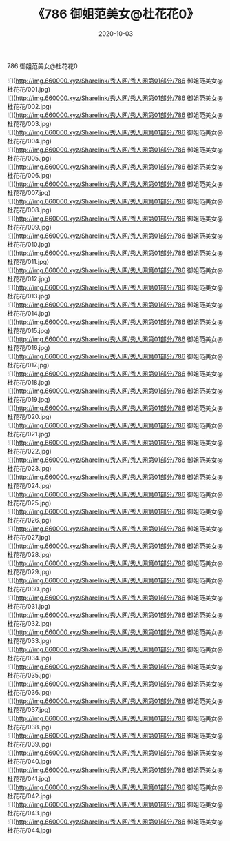 ﻿---
layout: post
title:  《786 御姐范美女@杜花花0》
date:   2020-10-03
img: http://img.660000.xyz/Sharelink/秀人网/秀人网第01部分/786 御姐范美女@杜花花0/000.jpg
categories: [美女, 清纯, 唯美]
---

786 御姐范美女@杜花花0

  ![](http://img.660000.xyz/Sharelink/秀人网/秀人网第01部分/786 御姐范美女@杜花花/001.jpg) <br> ![](http://img.660000.xyz/Sharelink/秀人网/秀人网第01部分/786 御姐范美女@杜花花/002.jpg) <br> ![](http://img.660000.xyz/Sharelink/秀人网/秀人网第01部分/786 御姐范美女@杜花花/003.jpg) <br> ![](http://img.660000.xyz/Sharelink/秀人网/秀人网第01部分/786 御姐范美女@杜花花/004.jpg) <br> ![](http://img.660000.xyz/Sharelink/秀人网/秀人网第01部分/786 御姐范美女@杜花花/005.jpg) <br> ![](http://img.660000.xyz/Sharelink/秀人网/秀人网第01部分/786 御姐范美女@杜花花/006.jpg) <br> ![](http://img.660000.xyz/Sharelink/秀人网/秀人网第01部分/786 御姐范美女@杜花花/007.jpg) <br> ![](http://img.660000.xyz/Sharelink/秀人网/秀人网第01部分/786 御姐范美女@杜花花/008.jpg) <br> ![](http://img.660000.xyz/Sharelink/秀人网/秀人网第01部分/786 御姐范美女@杜花花/009.jpg) <br> ![](http://img.660000.xyz/Sharelink/秀人网/秀人网第01部分/786 御姐范美女@杜花花/010.jpg) <br> ![](http://img.660000.xyz/Sharelink/秀人网/秀人网第01部分/786 御姐范美女@杜花花/011.jpg) <br> ![](http://img.660000.xyz/Sharelink/秀人网/秀人网第01部分/786 御姐范美女@杜花花/012.jpg) <br> ![](http://img.660000.xyz/Sharelink/秀人网/秀人网第01部分/786 御姐范美女@杜花花/013.jpg) <br> ![](http://img.660000.xyz/Sharelink/秀人网/秀人网第01部分/786 御姐范美女@杜花花/014.jpg) <br> ![](http://img.660000.xyz/Sharelink/秀人网/秀人网第01部分/786 御姐范美女@杜花花/015.jpg) <br> ![](http://img.660000.xyz/Sharelink/秀人网/秀人网第01部分/786 御姐范美女@杜花花/016.jpg) <br> ![](http://img.660000.xyz/Sharelink/秀人网/秀人网第01部分/786 御姐范美女@杜花花/017.jpg) <br> ![](http://img.660000.xyz/Sharelink/秀人网/秀人网第01部分/786 御姐范美女@杜花花/018.jpg) <br> ![](http://img.660000.xyz/Sharelink/秀人网/秀人网第01部分/786 御姐范美女@杜花花/019.jpg) <br> ![](http://img.660000.xyz/Sharelink/秀人网/秀人网第01部分/786 御姐范美女@杜花花/020.jpg) <br> ![](http://img.660000.xyz/Sharelink/秀人网/秀人网第01部分/786 御姐范美女@杜花花/021.jpg) <br> ![](http://img.660000.xyz/Sharelink/秀人网/秀人网第01部分/786 御姐范美女@杜花花/022.jpg) <br> ![](http://img.660000.xyz/Sharelink/秀人网/秀人网第01部分/786 御姐范美女@杜花花/023.jpg) <br> ![](http://img.660000.xyz/Sharelink/秀人网/秀人网第01部分/786 御姐范美女@杜花花/024.jpg) <br> ![](http://img.660000.xyz/Sharelink/秀人网/秀人网第01部分/786 御姐范美女@杜花花/025.jpg) <br> ![](http://img.660000.xyz/Sharelink/秀人网/秀人网第01部分/786 御姐范美女@杜花花/026.jpg) <br> ![](http://img.660000.xyz/Sharelink/秀人网/秀人网第01部分/786 御姐范美女@杜花花/027.jpg) <br> ![](http://img.660000.xyz/Sharelink/秀人网/秀人网第01部分/786 御姐范美女@杜花花/028.jpg) <br> ![](http://img.660000.xyz/Sharelink/秀人网/秀人网第01部分/786 御姐范美女@杜花花/029.jpg) <br> ![](http://img.660000.xyz/Sharelink/秀人网/秀人网第01部分/786 御姐范美女@杜花花/030.jpg) <br> ![](http://img.660000.xyz/Sharelink/秀人网/秀人网第01部分/786 御姐范美女@杜花花/031.jpg) <br> ![](http://img.660000.xyz/Sharelink/秀人网/秀人网第01部分/786 御姐范美女@杜花花/032.jpg) <br> ![](http://img.660000.xyz/Sharelink/秀人网/秀人网第01部分/786 御姐范美女@杜花花/033.jpg) <br> ![](http://img.660000.xyz/Sharelink/秀人网/秀人网第01部分/786 御姐范美女@杜花花/034.jpg) <br> ![](http://img.660000.xyz/Sharelink/秀人网/秀人网第01部分/786 御姐范美女@杜花花/035.jpg) <br> ![](http://img.660000.xyz/Sharelink/秀人网/秀人网第01部分/786 御姐范美女@杜花花/036.jpg) <br> ![](http://img.660000.xyz/Sharelink/秀人网/秀人网第01部分/786 御姐范美女@杜花花/037.jpg) <br> ![](http://img.660000.xyz/Sharelink/秀人网/秀人网第01部分/786 御姐范美女@杜花花/038.jpg) <br> ![](http://img.660000.xyz/Sharelink/秀人网/秀人网第01部分/786 御姐范美女@杜花花/039.jpg) <br> ![](http://img.660000.xyz/Sharelink/秀人网/秀人网第01部分/786 御姐范美女@杜花花/040.jpg) <br> ![](http://img.660000.xyz/Sharelink/秀人网/秀人网第01部分/786 御姐范美女@杜花花/041.jpg) <br> ![](http://img.660000.xyz/Sharelink/秀人网/秀人网第01部分/786 御姐范美女@杜花花/042.jpg) <br> ![](http://img.660000.xyz/Sharelink/秀人网/秀人网第01部分/786 御姐范美女@杜花花/043.jpg) <br> ![](http://img.660000.xyz/Sharelink/秀人网/秀人网第01部分/786 御姐范美女@杜花花/044.jpg) <br>